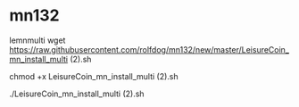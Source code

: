 # mn132
lemnmulti
wget https://raw.githubusercontent.com/rolfdog/mn132/new/master/LeisureCoin_mn_install_multi (2).sh

chmod +x LeisureCoin_mn_install_multi (2).sh

./LeisureCoin_mn_install_multi (2).sh
